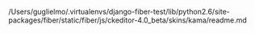/Users/guglielmo/.virtualenvs/django-fiber-test/lib/python2.6/site-packages/fiber/static/fiber/js/ckeditor-4.0_beta/skins/kama/readme.md